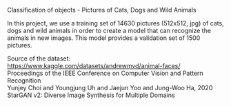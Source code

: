 Classification of objects - Pictures of Cats, Dogs and Wild Animals

In this project, we use a training set of 14630 pictures (512x512, jpg) of cats, dogs and wild animals in order to create a model that can recognize the animals in new images. This model provides a validation set of 1500 pictures.

Source of the dataset: https://www.kaggle.com/datasets/andrewmvd/animal-faces/ <br>
Proceedings of the IEEE Conference on Computer Vision and Pattern Recognition <br>
Yunjey Choi and Youngjung Uh and Jaejun Yoo and Jung-Woo Ha, 2020 <br>
StarGAN v2: Diverse Image Synthesis for Multiple Domains
